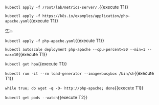 



`kubectl apply -f /root/lab/metrics-server/.`{{execute T1}}



`kubectl apply -f https://k8s.io/examples/application/php-apache.yaml`{{execute T1}}

또는

`kubectl apply -f php-apache.yaml`{{execute T1}}




`kubectl autoscale deployment php-apache --cpu-percent=50 --min=1 --max=10`{{execute T1}}



`kubectl get hpa`{{execute T1}}



`kubectl run -it --rm load-generator --image=busybox /bin/sh`{{execute T1}}

`while true; do wget -q -O- http://php-apache; done`{{execute T1}}


`kubectl get pods --watch`{{execute T2}}
